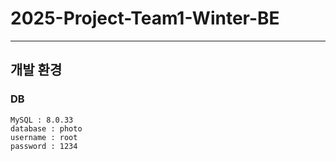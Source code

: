 # 2025-Project-Team1-Winter-BE

---

## 개발 환경
### DB
```text
MySQL : 8.0.33
database : photo
username : root
password : 1234
```